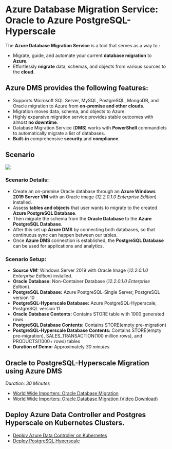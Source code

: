 

# Azure Database Migration Service: <br/> Oracle to Azure PostgreSQL-Hyperscale

The **Azure Database Migration Service** is a tool that serves as a way to :
* Migrate, guide, and automate your current **database migration** to **Azure**. 
* Effortlessly **migrate** data, schemas, and objects from various sources to the **cloud**.

## Azure DMS provides the following features:
* Supports Microsoft SQL Server, MySQL, PostgreSQL, MongoDB, and Oracle migration to Azure from **on-premise and other clouds**.
* Migration moves data, schema, and objects to Azure.
* Highly expansive migration service provides stable outcomes with almost **no downtime**.
* Database Migration Service (**DMS**) works with **PowerShell** commandlets to automatically migrate a list of databases.
* **Built-in** comprehensive **security** and **compliance**.



## Scenario
<kbd>
  <img src="./Images/15.png">
</kbd></p>



### **Scenario Details:** <br />
* Create an on-premise Oracle database through an **Azure Windows 2019 Server VM** with an Oracle image (*12.2.0.1.0 Enterprise Edition*) installed.
* Assess **tables and objects** that user wants to migrate to the created **Azure PostgreSQL Database**. 
* Then migrate the schema from the **Oracle Database** to the **Azure PostgreSQL Database**.
* After this set up **Azure DMS** by connecting both databases, so that continuous sync can happen between our tables.
* Once **Azure DMS** connection is established, the **PostgreSQL Database** can be used for applications and analytics.


### **Scenario Setup:**

* **Source VM:** Windows Server 2019 with Oracle Image (*12.2.0.1.0 Enterprise Edition*) installed.
* **Oracle Database:** Non-Container Database (*12.2.0.1.0 Enterprise Edition*).
* **PostgreSQL Database:** Azure PostgreSQL-Single Server, PostgreSQL version 10
* **PostgreSQL-Hyperscale Database:** Azure PostgreSQL-Hyperscale, PostgreSQL version 11
* **Oracle Database Contents:** Contains STORE table with 1000 generated rows
* **PostgreSQL Database Contents:** Contains STORE(empty pre-migration)
* **PostgreSQL-Hyperscale Database Contents:** Contains STORE(empty pre-migration), SALES_TRANSACTION(100 million rows), and PRODUCTS(1000+ rows) tables
* **Duration of Demo:** Approximately *30 minutes*


## Oracle to PostgreSQL-Hyperscale Migration using Azure DMS
  *Duration: 30 Minutes*
* [World Wide Importers: Oracle Database Migration](https://github.com/alexanderpetraliac2c/azure-oracle-migration/blob/master/Tutorials/oraToPgToPgHyper.md)
* [World Wide Importers: Oracle Database Migration (Video Download)](Videos/azuredmsproject.mp4)

## Deploy Azure Data Controller and Postgres Hyperscale on Kubernetes Clusters.
* [Deploy Azure Data Controller on Kubernetes](Tutorials/azure-arc-postgres-hyperscale/README.md)
* [Deploy PostgreSQL Hyperscale](Tutorials/azure-arc-postgres-hyperscale/docs/003-create-pghsaa-instance.md)

